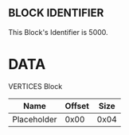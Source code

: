 ## BLOCK IDENTIFIER
This Block's Identifier is 5000.
# DATA
VERTICES Block

| Name | Offset | Size |
|--------|---------|------
| Placeholder | 0x00 | 0x04 |
